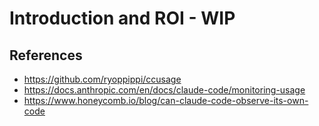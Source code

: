# Introduction and ROI - WIP

## References

- https://github.com/ryoppippi/ccusage
- https://docs.anthropic.com/en/docs/claude-code/monitoring-usage
- https://www.honeycomb.io/blog/can-claude-code-observe-its-own-code
  
